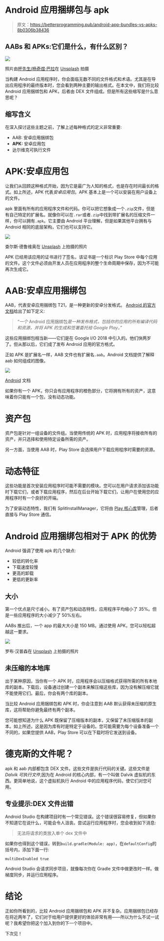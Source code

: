 # Android 应用捆绑包与 apk

> 原文：<https://betterprogramming.pub/android-app-bundles-vs-apks-8b0306b38436>

## AABs 和 APKs:它们是什么，有什么区别？

![](img/dcb39b115fd091af87fc50ea81c0171b.png)

照片由[杯先生/杨奇煜·巴拉](https://unsplash.com/@iammrcup?utm_source=unsplash&utm_medium=referral&utm_content=creditCopyText)在 [Unsplash](https://unsplash.com/s/photos/archive?utm_source=unsplash&utm_medium=referral&utm_content=creditCopyText) 拍摄

当构建 Android 应用程序时，你会面临无数不同的文件格式和术语。尤其是在导出应用程序的最终版本时，您会看到两种主要的输出格式。在本文中，我们将比较 Android 应用捆绑包和 APK，后者由 DEX 文件组成。但是所有这些缩写是什么意思呢？

## 缩写含义

在深入探讨这些主题之前，了解上述每种格式的定义非常重要:

*   AAB: 安卓应用捆绑包
*   **APK:** 安卓应用包
*   达尔维克可执行文件

# APK:安卓应用包

让我们从回顾这种格式开始，因为它是最广为人知的格式，也是存在时间最长的格式。如上所述，APK 代表*安卓应用包*。APK 基本上是一个可以安装在用户设备上的文件。

apk 里面有所有的应用程序文件和代码。你可以把它想象成一个`.zip`文件，但是有自己特定的扩展名。就像你可以在`.rar`或者`.zip`中找到带扩展名的压缩文件一样，你可以拥有`.apk`。它主要由 Android 平台理解，但是如果其他平台拥有与 Android 相同的底层架构，它们也可以支持它。

![](img/d9238b5fca845ea5eb2429be5c5364a3.png)

查尔斯·德鲁维奥在 [Unsplash](https://unsplash.com/s/photos/up?utm_source=unsplash&utm_medium=referral&utm_content=creditCopyText) 上拍摄的照片

APK 已经用该应用的证书进行了签名，该证书是一个标识 Play Store 中每个应用的文件。这个文件必须由开发人员在应用程序的整个生命周期中保存，因为不可能再次生成它。

# AAB:安卓应用捆绑包

AAB，代表安卓应用捆绑包 T21，是一种更新的安卓分发格式。 [Android 的官方文档](https://developer.android.com/guide/app-bundle)给出了如下定义:

> *“一个* Android 应用捆绑包*是一种发布格式，包括你的应用的所有编译代码和资源，并将 APK 的生成和签署委托给 Google Play。”*

这些应用捆绑包相当新——它们是在 Google I/O 2018 中引入的。他们快两岁了。但从那以后，它们成了发布 Android 应用的官方格式。

正如 APK 是扩展名一样，AAB 文件也有扩展名`.aab`。Android 文档提供了解释 aab 如何组成的图像。

![](img/946b8444e633560a776e01f5cb8fbf8a.png)

[Android](https://developer.android.com/guide/app-bundle) 文档

如果你有一个 APK，你只会有应用程序的橙色部分，它将拥有所有的资产，这意味着你只能有一个包，没有动态功能。

# 资产包

资产包是针对一组设备的文件组。当使用传统的 APK 时，应用程序将接收所有的资产，并只选择和使用特定设备所需的资产。

另一方面，当使用 AAB 时，Play Store 会选择用户下载应用程序时需要的资源。

# 动态特征

这些功能是首次安装应用程序时可能不需要的模块。您可以在用户请求添加该功能时下载它们，或者下载应用程序，然后在后台开始下载它们，让用户在使用您的应用程序时有一个良好的开端。

为了安装动态特性，我们有 SplitInstallManager，它将由 [Play 核心库](https://developer.android.com/guide/playcore)管理，后者直接与 Play Store 通信。

# Android 应用捆绑包相对于 APK 的优势

Android 强调了使用 apk 的几个缺点:

*   较低的转化率
*   下载速度较慢
*   更高的卸载
*   更低的更新率

## 大小

第一个优点是尺寸减小。有了资产包和动态特性，应用程序平均缩小了 35%。但是一些应用程序的大小减少了 50%左右。

AABs 推出后，一个 app 的最大大小是 150 MB。通过使用 APK，您可以轻松超越这一要求。

![](img/9b34e956b3f5dde984c3c47471c81746.png)

罗布·汉普森在 [Unsplash](https://unsplash.com/s/photos/users?utm_source=unsplash&utm_medium=referral&utm_content=creditCopyText) 上拍摄的照片

## 未压缩的本地库

出于某种原因，当你有一个 APK 时，应用程序会以压缩格式获得所需的所有本地库的副本。下载后，设备通过创建一个副本来解压缩这些库，因为没有解压缩它就不能使用它们。最后，你会有两个库的副本。

当比较 Android 应用捆绑包和 APK 时，你会注意到 AAB 默认获得未压缩的原生库，这将帮助你避免最终有两个副本。

您可能想知道为什么 APK 既保留了压缩版本的副本，又保留了未压缩版本的副本。如上所述，这是因为库有时是特定于设备的。您可能需要为每个设备准备一个不同的，如果您提供 AAB，Play Store 可以在下载时将它发送到设备。

# 德克斯的文件呢？

apk 和 aab 内部都包含 DEX 文件。这些文件是执行代码的关键。这些文件是 *Dalvik 可执行文件*,因为在 Android 的核心内部，有一个叫做 Dalvik 虚拟机的东西。更简单地说，这个虚拟机执行 Android 中的应用程序代码，使它们对您可用。

## 专业提示:DEX 文件出错

Android Studio 在构建项目时有一个常见错误。这个错误很容易修复，但如果你不知道它在说什么，可能会令人沮丧。尝试运行应用程序时，您会收到如下消息:

> 无法将请求的类放入单个 dex 文件中

如果你也得到这个错误，转到`build.gradle(Module: app)`，在`defaultConfig`的括号内，添加下面一行:

`multiDexEnabled true`

Android Studio 会请求同步项目，就像每次你在 Gradle 文件中做更改时一样。做梯度同步，并运行应用程序。

# 结论

正如你所看到的，比较 Android 应用捆绑包和 APK 并不复杂。应用捆绑包已经存在将近两年了，它们对于给用户提供更好的体验非常有用——所以为什么不试一试呢？我希望你把这个加入到你的下一个项目中。

下次见！